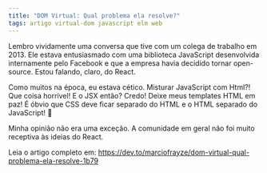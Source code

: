 ```yaml
---
title: "DOM Virtual: Qual problema ela resolve?"
tags: artigo virtual-dom javascript elm web
---
```


Lembro vividamente uma conversa que tive com um colega de trabalho em 2013. Ele estava entusiasmado com uma biblioteca JavaScript desenvolvida internamente pelo Facebook e que a empresa havia decidido tornar open-source. Estou falando, claro, do React.

Como muitos na época, eu estava cético. Misturar JavaScript com Html?! Que coisa horrível! E o JSX então? Credo! Deixe meus templates HTML em paz! É óbvio que CSS deve ficar separado do HTML e o HTML separado do JavaScript! 😤

Minha opinião não era uma exceção. A comunidade em geral não foi muito receptiva às ideias do React. 

Leia o artigo completo em: https://dev.to/marciofrayze/dom-virtual-qual-problema-ela-resolve-1b79
